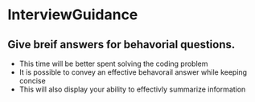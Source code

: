 # InterviewGuidance

## Give breif answers for behavorial questions. 
- This time will be better spent solving the coding problem
- It is possible to convey an effective behavorail answer while keeping concise
- This will also display your ability to effectivly summarize information

